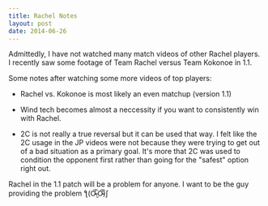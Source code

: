 ```yaml
---
title: Rachel Notes
layout: post
date: 2014-06-26
---
```


Admittedly, I have not watched many match videos of other Rachel players.
I recently saw some footage of Team Rachel versus Team Kokonoe in 1.1.

Some notes after watching some more videos of top players:

- Rachel vs. Kokonoe is most likely an even matchup (version 1.1)

- Wind tech becomes almost a neccessity if you want to consistently win
  with Rachel. 

- 2C is not really a true reversal but it can be used that way. I felt like
  the 2C usage in the JP videos were not because they were trying to get
  out of a bad situation as a primary goal. It's more that 2C was used to
  condition the opponent first rather than going for the "safest" option
  right out.

 Rachel in the 1.1 patch will be a problem for anyone. I want to be the guy
 providing the problem ƪ(Ơ̴̴̴̴̴̴͡.̮Ơ̴̴͡)ʃ
